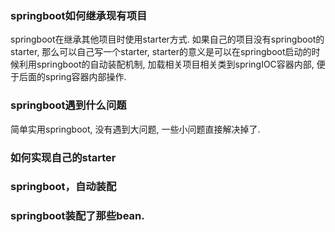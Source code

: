 ### springboot如何继承现有项目

springboot在继承其他项目时使用starter方式. 如果自己的项目没有springboot的starter, 那么可以自己写一个starter, starter的意义是可以在springboot启动的时候利用springboot的自动装配机制, 加载相关项目相关类到springIOC容器内部, 便于后面的spring容器内部操作.

### springboot遇到什么问题

简单实用springboot, 没有遇到大问题, 一些小问题直接解决掉了.

### 如何实现自己的starter

### springboot，自动装配

### springboot装配了那些bean.

